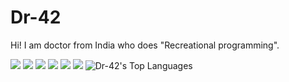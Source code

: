# Dr-42

Hi! I am doctor from India who does "Recreational programming".

<a href="https://dotfyle.com/Dr-42/dotfiles-config-nvim"><img src="https://dotfyle.com/Dr-42/dotfiles-config-nvim/badges/plugins?style=flat" /></a>
<a href="https://dotfyle.com/Dr-42/dotfiles-config-nvim"><img src="https://dotfyle.com/Dr-42/dotfiles-config-nvim/badges/leaderkey?style=flat" /></a>
<a href="https://dotfyle.com/Dr-42/dotfiles-config-nvim"><img src="https://dotfyle.com/Dr-42/dotfiles-config-nvim/badges/plugin-manager?style=flat" /></a>
<a href="https://dotfyle.com/Dr-42/dotfiles-config-nvim"><img src="https://dotfyle.com/Dr-42/dotfiles-config-nvim/badges/plugins?style=flat" /></a>
<a href="https://dotfyle.com/Dr-42/dotfiles-config-nvim"><img src="https://dotfyle.com/Dr-42/dotfiles-config-nvim/badges/leaderkey?style=flat" /></a>
<a href="https://dotfyle.com/Dr-42/dotfiles-config-nvim"><img src="https://dotfyle.com/Dr-42/dotfiles-config-nvim/badges/plugin-manager?style=flat" /></a>
![Dr-42's Top Languages](https://github-readme-stats.vercel.app/api/top-langs/?username=Dr-42&theme=monokai&show_icons=true&hide_border=true&layout=compact)
